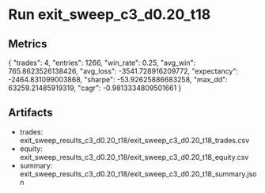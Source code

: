 # Run exit_sweep_c3_d0.20_t18

## Metrics
{
  "trades": 4,
  "entries": 1266,
  "win_rate": 0.25,
  "avg_win": 765.8623526138426,
  "avg_loss": -3541.728916209772,
  "expectancy": -2464.831099003868,
  "sharpe": -53.92625886683258,
  "max_dd": 63259.21485919319,
  "cagr": -0.9813334809501661
}

## Artifacts
- trades: exit_sweep_results_c3_d0.20_t18/exit_sweep_c3_d0.20_t18_trades.csv
- equity: exit_sweep_results_c3_d0.20_t18/exit_sweep_c3_d0.20_t18_equity.csv
- summary: exit_sweep_results_c3_d0.20_t18/exit_sweep_c3_d0.20_t18_summary.json